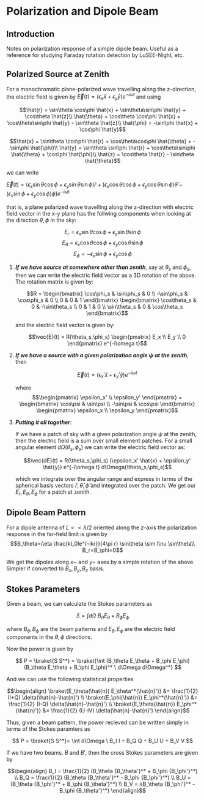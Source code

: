 # Polarization and Dipole Beam

## Introduction

Notes on polarization response of a simple dipole beam. Useful as a reference for studying Faraday rotation detection by LuSEE-Night, etc.

## Polarized Source at Zenith

For a monochromatic plane-polarized wave travelling along the z-direction, the electric field is given by $\vec{E}(t) = ( \epsilon_x \hat{x} + \epsilon_y \hat{y} ) e^{-i\omega t}$ 
and using

$$\hat{r} = \sin\theta \cos\phi \hat{x} + \sin\theta\sin\phi \hat{y} + \cos\theta \hat{z}\\
\hat{\theta} = \cos\theta \cos\phi \hat{x} + \cos\theta\sin\phi \hat{y} - \sin\theta \hat{z}\\
\hat{\phi} = -\sin\phi \hat{x} + \cos\phi \hat{y}$$

$$\hat{x} = \sin\theta \cos\phi \hat{r} + \cos\theta\cos\phi \hat{\theta} + -\sin\phi \hat{\phi}\\
\hat{y} = \sin\theta \sin\phi \hat{r} + \cos\theta\sin\phi \hat{\theta} + \cos\phi \hat{\phi}\\
\hat{z} = \cos\theta \hat{r} - \sin\theta \hat{\theta}$$

we can write

$\vec{E}(t) = ( \epsilon_x \sin\theta \cos\phi + \epsilon_y \sin\theta \sin\phi ) \hat{r} + ( \epsilon_x \cos\theta\cos\phi + \epsilon_y \cos\theta\sin\phi ) \hat{\theta} - ( \epsilon_x \sin\phi + \epsilon_y \cos\phi ) \hat{\phi} ) e^{-i\omega t}$

that is, a plane polarized wave travelling along the z-direction with electric field vector in the x-y plane has the follwing components when looking at the direction $\theta,\phi$ in the sky:

$$E_{r} = \epsilon_x \sin\theta \cos\phi + \epsilon_y \sin\theta \sin\phi$$
$$E_{\theta} = \epsilon_x \cos\theta\cos\phi + \epsilon_y \cos\theta\sin\phi$$
$$E_{\phi} = -\epsilon_x \sin\phi + \epsilon_y \cos\phi$$



1. ***If we have source at somewhere other than zenith***, say at $\theta_s$ and $\phi_s$, then we can write the electric field vector as a 3D rotation of the above. The rotation matrix is given by:

    $$R = \begin{bmatrix} \cos\phi_s & \sin\phi_s & 0 \\ -\sin\phi_s & \cos\phi_s & 0 \\ 0 & 0 & 1 \end{bmatrix} \begin{bmatrix} \cos\theta_s & 0 & -\sin\theta_s \\ 0 & 1 & 0 \\ \sin\theta_s & 0 & \cos\theta_s \end{bmatrix}$$

    and the electric field vector is given by:

    $$\vec{E}(t) = R(\theta_s,\phi_s) \begin{pmatrix} E_x \\ E_y \\ 0 \end{pmatrix} e^{-i\omega t}$$

1. ***If we have a source with a given polarization angle $\psi$ at the zenith***, then

    $$\vec{E}(t) = ( \epsilon_x' \hat{x} + \epsilon_y' \hat{y} ) e^{-i\omega t}$$

    where
    $$\begin{pmatrix} \epsilon_x' \\ \epsilon_y' \end{pmatrix} = \begin{bmatrix} \cos\psi & \sin\psi \\ -\sin\psi & \cos\psi \end{bmatrix} \begin{pmatrix} \epsilon_x \\ \epsilon_y \end{pmatrix}$$

1. ***Putting it all together***:

    If we have a patch of sky with a given polarization angle $\psi$ at the zenith, then the electric field is a sum over small element patches. For a small angular element $d\Omega(\theta_s,\phi_s)$ we can write the electric field vector as:

    $$\vec{dE}(t) = R(\theta_s,\phi_s) (\epsilon_x' \hat{x} + \epsilon_y' \hat{y}) e^{-i\omega t} d\Omega(\theta_s,\phi_s)$$

    which we integrate over the angular range and express in terms of the spherical basis vectors $\hat{r}, \hat{\theta}, \hat{\phi}$ and integrated over the patch. We get our $E_r, E_\theta, E_\phi$ for a patch at zenith.

## Dipole Beam Pattern

For a dipole antenna of $L<<\lambda/2$ oriented along the $z$-axis the polarization response in the far-field limit is given by
$$B_\theta=i\eta \frac{kI_0le^{-ikr}}{4\pi r} \sin\theta \sim l\nu \sin\theta\\
B_r=B_\phi=0$$

We get the dipoles along $x-$ and $y-$ axes by a simple rotation of the above. Simpler if converted to $B_x, B_y, B_z$ basis.

## Stokes Parameters

Given a beam, we can calculate the Stokes parameters as

$$
S = \int d\Omega \ B_\theta E_\theta + B_\phi E_\phi
$$

where $B_\theta, B_\phi$ are the beam patterns and $E_\theta, E_\phi$ are the electric field components in the $\theta, \phi$ directions.

Now the power is given by

$$
P = \braket{S S^*} = \braket{\int (B_\theta E_\theta + B_\phi E_\phi)(B_\theta E_\theta + B_\phi E_\phi)^* \ d\Omega d\Omega^*}
$$

And we can use the following statistical properties

$$\begin{align}
\braket{E_\theta(\hat{n}) E_\theta^*(\hat{n}')} &= \frac{1}{2} (I+Q) \delta(\hat{n}-\hat{n}') \\
\braket{E_\phi(\hat{n}) E_\phi^*(\hat{n}')} &= \frac{1}{2} (I-Q) \delta(\hat{n}-\hat{n}') \\
\braket{E_\theta(\hat{n}) E_\phi^*(\hat{n}')} &= \frac{1}{2} (U-iV) \delta(\hat{n}-\hat{n}')
\end{align}$$

Thus, given a beam pattern, the power recieved can be written simply in terms of the Stokes paramters as

$$
P = \braket{S S^*}= \int d\Omega \ B_I I + B_Q Q + B_U U + B_V V
$$

If we have two beams, $B$ and $B'$, then the cross Stokes parameters are given by

$$\begin{align}
B_I = \frac{1}{2} (B_\theta {B_\theta'}^* + B_\phi {B_\phi'}^*) \\
B_Q = \frac{1}{2} (B_\theta {B_\theta'}^* - B_\phi {B_\phi'}^*) \\
B_U = (B_\theta {B_\phi'}^* + B_\phi {B_\theta'}^*) \\
B_V = i(B_\theta {B_\phi'}^* - B_\phi {B_\theta'}^*)
\end{align}$$

